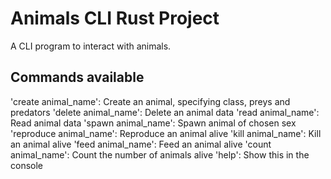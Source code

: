# Animals CLI Rust Project 

A CLI program to interact with animals.

## Commands available
'create animal_name': Create an animal, specifying class, preys and predators
'delete animal_name': Delete an animal data
'read animal_name': Read animal data
'spawn animal_name': Spawn animal of chosen sex
'reproduce animal_name': Reproduce an animal alive
'kill animal_name': Kill an animal alive
'feed animal_name': Feed an animal alive
'count animal_name': Count the number of animals alive
'help': Show this in the console
